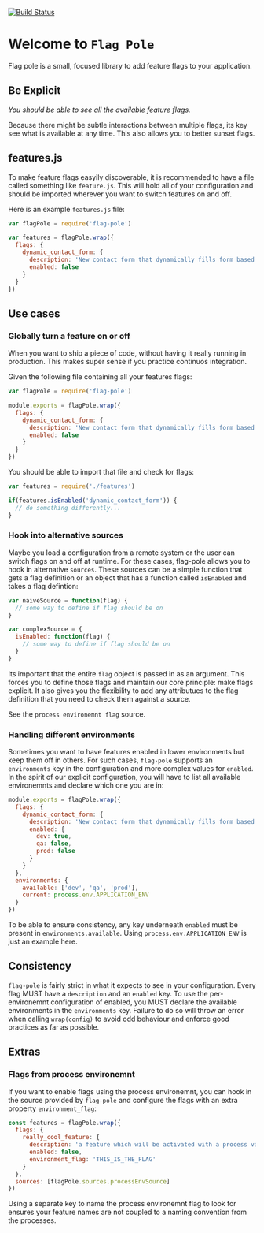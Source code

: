 [![Build Status](https://travis-ci.org/felipesere/flag-pole.svg?branch=master)](https://travis-ci.org/felipesere/flag-pole)

# Welcome to `Flag Pole`

Flag pole is a small, focused library to add feature flags to your application.

## Be Explicit

_You should be able to see all the available feature flags._

Because there might be subtle interactions between multiple flags, its key see what is available at any time.
This also allows you to better sunset flags.

## features.js

To make feature flags easyily discoverable, it is recommended to have a file called something like `feature.js`.
This will hold all of your configuration and should be imported wherever you want to switch features on and off.

Here is an example `features.js` file:
```javascript
var flagPole = require('flag-pole')

var features = flagPole.wrap({
  flags: {
    dynamic_contact_form: {
      description: 'New contact form that dynamically fills form based on accounts contacts.',
      enabled: false
    }
  }
})
```

## Use cases

### Globally turn a feature on or off

When you want to ship a piece of code, without having it really running in production.
This makes super sense if you practice continuos integration.

Given the following file containing all your features flags:

```javascript
var flagPole = require('flag-pole')

module.exports = flagPole.wrap({
  flags: {
    dynamic_contact_form: {
      description: 'New contact form that dynamically fills form based on accounts contacts.',
      enabled: false
    }
  }
})
```

You should be able to import that file and check for flags:

```javascript
var features = require('./features')

if(features.isEnabled('dynamic_contact_form')) {
  // do something differently...
}
```

### Hook into alternative sources

Maybe you load a configuration from a remote system or the user can switch flags on and off at runtime.
For these cases, flag-pole allows you to hook in alternative `sources`.
These sources can be a simple function that gets a flag definition or an object that has a function called `isEnabled` and takes a flag defintion:

```javascript
var naiveSource = function(flag) {
  // some way to define if flag should be on
}

var complexSource = {
  isEnabled: function(flag) {
    // some way to define if flag should be on
  }
}
```

Its important that the entire `flag` object is passed in as an argument.
This forces you to define those flags and maintain our core principle: make flags explicit.
It also gives you the flexibility to add any attributues to the flag definition that you need to check them against a source.

See the `process environemnt flag` source.

### Handling different environments

Sometimes you want to have features enabled in lower environments but keep them off in others.
For such cases, `flag-pole` supports an `environments` key in the configuration and more complex values for `enabled`.
In the spirit of our explicit configuration, you will have to list all available environemnts and declare which one you are in:

```javascript
module.exports = flagPole.wrap({
  flags: {
    dynamic_contact_form: {
      description: 'New contact form that dynamically fills form based on accounts contacts.',
      enabled: {
        dev: true,
        qa: false,
        prod: false
      }
    }
  },
  environments: {
    available: ['dev', 'qa', 'prod'],
    current: process.env.APPLICATION_ENV
  }
})
```

To be able to ensure consistency, any key underneath `enabled` must be present in `environments.available`.
Using `process.env.APPLICATION_ENV` is just an example here.


## Consistency

`flag-pole` is fairly strict in what it expects to see in your configuration.
Every flag MUST have a `description` and an `enabled` key.
To use the per-environemnt configuration of enabled, you MUST declare the available environments in the `environments` key.
Failure to do so will throw an error when calling `wrap(config)` to avoid odd behaviour and enforce good practices as far as possible.

## Extras

### Flags from process environemnt

If you want to enable flags using the process environemnt, you can hook in the source provided by `flag-pole` and configure the flags with an extra property `environment_flag`:

```javascript
const features = flagPole.wrap({
  flags: {
    really_cool_feature: {
      description: 'a feature which will be activated with a process variable',
      enabled: false,
      environment_flag: 'THIS_IS_THE_FLAG'
    }
  },
  sources: [flagPole.sources.processEnvSource]
})
```

Using a separate key to name the process environemnt flag to look for ensures your feature names are not coupled to a naming convention from the processes.
